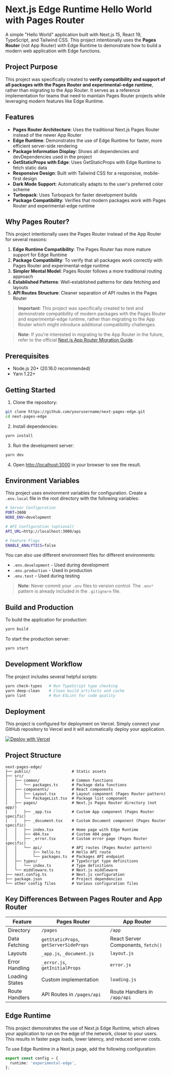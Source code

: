 # Next.js Edge Runtime Hello World with Pages Router

A simple "Hello World" application built with Next.js 15, React 19, TypeScript, and Tailwind CSS. This project intentionally uses the **Pages Router** (not App Router) with Edge Runtime to demonstrate how to build a modern web application with Edge functions.

## Project Purpose

This project was specifically created to **verify compatibility and support of all packages with the Pages Router and experimental-edge runtime**, rather than migrating to the App Router. It serves as a reference implementation for teams that need to maintain Pages Router projects while leveraging modern features like Edge Runtime.

## Features

- **Pages Router Architecture**: Uses the traditional Next.js Pages Router instead of the newer App Router
- **Edge Runtime**: Demonstrates the use of Edge Runtime for faster, more efficient server-side rendering
- **Package Information Display**: Shows all dependencies and devDependencies used in the project
- **GetStaticProps with Edge**: Uses GetStaticProps with Edge Runtime to fetch static data
- **Responsive Design**: Built with Tailwind CSS for a responsive, mobile-first design
- **Dark Mode Support**: Automatically adapts to the user's preferred color scheme
- **Turbopack**: Uses Turbopack for faster development builds
- **Package Compatibility**: Verifies that modern packages work with Pages Router and experimental-edge runtime

## Why Pages Router?

This project intentionally uses the Pages Router instead of the App Router for several reasons:

1. **Edge Runtime Compatibility**: The Pages Router has more mature support for Edge Runtime
2. **Package Compatibility**: To verify that all packages work correctly with Pages Router and experimental-edge runtime
3. **Simpler Mental Model**: Pages Router follows a more traditional routing approach
4. **Established Patterns**: Well-established patterns for data fetching and layouts
5. **API Routes Structure**: Cleaner separation of API routes in the Pages Router

> **Important**: This project was specifically created to test and demonstrate compatibility of modern packages with the Pages Router and experimental-edge runtime, rather than migrating to the App Router which might introduce additional compatibility challenges.

> **Note**: If you're interested in migrating to the App Router in the future, refer to the official [Next.js App Router Migration Guide](https://nextjs.org/docs/pages/building-your-application/upgrading/app-router-migration).

## Prerequisites

- Node.js 20+ (20.16.0 recommended)
- Yarn 1.22+

## Getting Started

1. Clone the repository:

```bash
git clone https://github.com/yourusername/next-pages-edge.git
cd next-pages-edge
```

2. Install dependencies:

```bash
yarn install
```

3. Run the development server:

```bash
yarn dev
```

4. Open [http://localhost:3000](http://localhost:3000) in your browser to see the result.

## Environment Variables

This project uses environment variables for configuration. Create a `.env.local` file in the root directory with the following variables:

```bash
# Server Configuration
PORT=3000
NODE_ENV=development

# API Configuration (optional)
API_URL=http://localhost:3000/api

# Feature Flags
ENABLE_ANALYTICS=false
```

You can also use different environment files for different environments:

- `.env.development` - Used during development
- `.env.production` - Used in production
- `.env.test` - Used during testing

> **Note**: Never commit your `.env` files to version control. The `.env*` pattern is already included in the `.gitignore` file.

## Build and Production

To build the application for production:

```bash
yarn build
```

To start the production server:

```bash
yarn start
```

## Development Workflow

The project includes several helpful scripts:

```bash
yarn check-types   # Run TypeScript type checking
yarn deep-clean    # Clean build artifacts and cache
yarn lint          # Run ESLint for code quality
```

## Deployment

This project is configured for deployment on Vercel. Simply connect your GitHub repository to Vercel and it will automatically deploy your application.

[![Deploy with Vercel](https://vercel.com/button)](https://vercel.com/new/clone?repository-url=https%3A%2F%2Fgithub.com%2Fyourusername%2Fnext-pages-edge)

## Project Structure

```
next-pages-edge/
├── public/                  # Static assets
├── src/
│   ├── common/              # Common functions
│   │   └── packages.ts      # Package data functions
│   ├── components/          # React components
│   │   ├── Layout.tsx       # Layout component (Pages Router pattern)
│   │   └── PackageList.tsx  # Package list component
│   ├── pages/               # Next.js Pages Router directory (not app/)
│   │   ├── _app.tsx         # Custom App component (Pages Router specific)
│   │   ├── _document.tsx    # Custom Document component (Pages Router specific)
│   │   ├── index.tsx        # Home page with Edge Runtime
│   │   ├── 404.tsx          # Custom 404 page
│   │   ├── _error.tsx       # Custom error page (Pages Router specific)
│   │   └── api/             # API routes (Pages Router pattern)
│   │       ├── hello.ts     # Hello API route
│   │       └── packages.ts  # Packages API endpoint
│   ├── types/               # TypeScript type definitions
│   │   └── index.ts         # Type definitions
│   └── middleware.ts        # Next.js middleware
├── next.config.ts           # Next.js configuration
├── package.json             # Project dependencies
└── other config files       # Various configuration files
```

## Key Differences Between Pages Router and App Router

| Feature        | Pages Router                           | App Router                         |
| -------------- | -------------------------------------- | ---------------------------------- |
| Directory      | `/pages`                               | `/app`                             |
| Data Fetching  | `getStaticProps`, `getServerSideProps` | React Server Components, `fetch()` |
| Layouts        | `_app.js`, `_document.js`              | `layout.js`                        |
| Error Handling | `_error.js`, `getInitialProps`         | `error.js`                         |
| Loading States | Custom implementation                  | `loading.js`                       |
| Route Handlers | API Routes in `/pages/api`             | Route Handlers in `/app/api`       |

## Edge Runtime

This project demonstrates the use of Next.js Edge Runtime, which allows your application to run on the edge of the network, closer to your users. This results in faster page loads, lower latency, and reduced server costs.

To use Edge Runtime in a Next.js page, add the following configuration:

```typescript
export const config = {
  runtime: 'experimental-edge',
};
```

